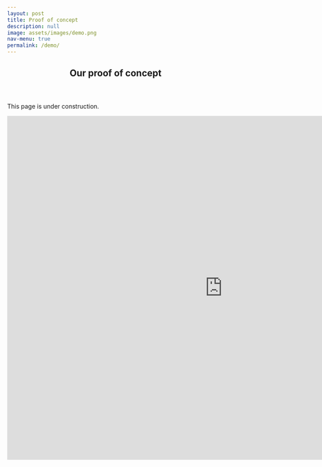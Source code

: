 ```yaml
---
layout: post
title: Proof of concept
description: null
image: assets/images/demo.png
nav-menu: true
permalink: /demo/
---
```


<!-- Main -->
<div id="main" class="alt">

<!-- One -->
<section id="one">
	<div class="inner">
		<header class="major">
			<h1>Our proof of concept</h1>
		</header>

<p>
This page is under construction.
</p>


<div style="text-align: center;">
<iframe width="1000" height="800" frameborder="0" scrolling="no" marginheight="0" marginwidth="0"
src="https://lefo.maps.arcgis.com/apps/instant/basic/index.html?appid=9fa843c7be0a4b19862bb042698f8097"></iframe>
</div>